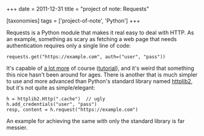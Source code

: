 +++
date = 2011-12-31
title = "project of note: Requests"

[taxonomies]
tags = ['project-of-note', 'Python']
+++

Requests is a Python module that makes it real easy to deal with HTTP.
As an example, something as scary as fetching a web page that needs
authentication requires only a single line of code:

``` {.sourceCode .python}
requests.get("https://example.com", auth=("user", "pass"))
```

It's capable of [a lot more] of course ([tutorial]), and it's weird
that something this nice hasn't been around for ages. There is another
that is much simpler to use and more advanced than Python's standard
library named [httplib2], but it's not quite as simple/elegant:

``` {.sourceCode .python}
h = httplib2.Http(".cache")  // ugly
h.add_credentials("user", "pass")
resp, content = h.request("https://example.com")
```

An example for achieving the same with only the standard library is far
messier.

  [a lot more]: http://docs.python-requests.org/en/latest/index.html#feature-support
  [tutorial]: http://docs.python-requests.org/en/latest/user/quickstart/
  [httplib2]: http://code.google.com/p/httplib2/
